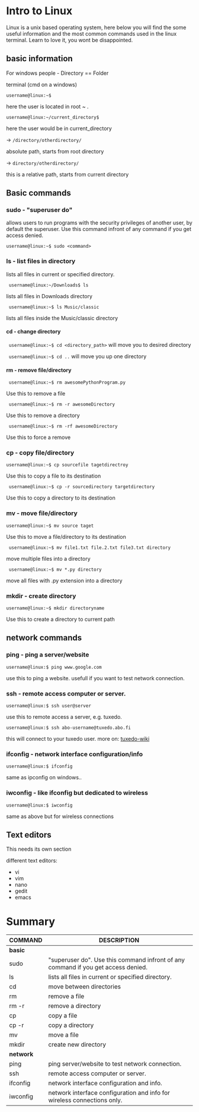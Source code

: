# Intro to Linux

Linux is a unix based operating system, here below you will find the some useful information and the most common
commands used in the linux terminal.
Learn to love it, you wont be disappointed.

## basic information

For windows people - Directory == Folder

terminal (cmd on a windows)

` username@linux:~$ `

here the user is located in root ~ .

` username@linux:~/current_directory$ `

here the user would be in current_directory

-> `/directory/otherdirectory/`

absolute path, starts from root directory

-> `directory/otherdirectory/`

this is a relative path, starts from current directory

## Basic commands

### sudo - "superuser do"
allows users to run programs with the security privileges of another user, by default the superuser. Use this command infront of any command if you get access denied.

`username@linux:~$ sudo <command>`

### ls - list files in directory
lists all files in current or specified directory.

` username@linux:~/Downloads$ ls`

lists all files in Downloads directory

` username@linux:~$ ls Music/classic`

lists all files inside the Music/classic directory


#### cd - change directory

` username@linux:~$ cd <directory_path>`
will move you to desired directory

` username@linux:~$ cd ..`
will move you up one directory


#### rm - remove file/directory

` username@linux:~$ rm awesomePythonProgram.py`

Use this to remove a file

` username@linux:~$ rm -r awesomeDirectory`

Use this to remove a directory

` username@linux:~$ rm -rf awesomeDirectory`

Use this to force a remove
### cp - copy file/directory

` username@linux:~$ cp sourcefile tagetdirectroy `

Use this to copy a file to its destination

` username@linux:~$ cp -r sourcedirectory targetdirectory`

Use this to copy a directory to its destination

### mv - move file/directory

` username@linux:~$ mv source taget `

Use this to move a file/directory to its destination

` username@linux:~$ mv file1.txt file.2.txt file3.txt directory`

move multiple files into a directory

` username@linux:~$ mv *.py directory`

move all files with .py extension into a directory

### mkdir - create directory

` username@linux:~$ mkdir directoryname `

Use this to create a directory to current path

## network commands

### ping - ping a server/website

` username@linux:$ ping www.google.com `

use this to ping a website. usefull if you want to test network connection.

### ssh - remote access computer or server.

` username@linux:$ ssh user@server `

use this to remote access a server, e.g. tuxedo.

` username@linux:$ ssh abo-username@tuxedo.abo.fi `

this will connect to your tuxedo user.
more on: [tuxedo-wiki](TUXEDO.md)

### ifconfig - network interface configuration/info

` username@linux:$ ifconfig `

same as ipconfig on windows..

### iwconfig - like ifconfig but dedicated to wireless


` username@linux:$ iwconfig `

same as above but for wireless connections
## Text editors 
This needs its own section


different text editors:

* vi
* vim 
* nano
* gedit
* emacs
    
    
    
# Summary

COMMAND | DESCRIPTION
------------ | -------------
 | <strong> basic </strong>
sudo | "superuser do". Use this command infront of any command if you get access denied.
ls | lists all files in current or specified directory.
cd | move between directories
rm | remove a file
rm -r |remove a directory
cp | copy a file
cp -r | copy a directory
mv | move a file
mkdir | create new directory
 | <strong> network </strong> 
ping | ping server/website to test network connection.
ssh | remote access computer or server.
ifconfig | network interface configuration and info.
iwconfig | network interface configuration and info for wireless connections only.
